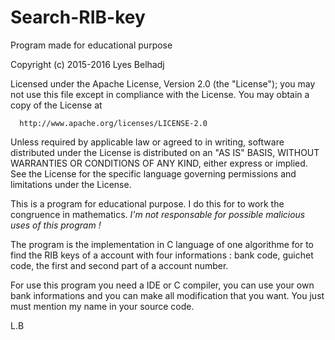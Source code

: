 # Search-RIB-key
  Program made for educational purpose
  
  Copyright (c) 2015-2016 Lyes Belhadj

  Licensed under the Apache License, Version 2.0 (the "License");
  you may not use this file except in compliance with the License.
  You may obtain a copy of the License at
  
      http://www.apache.org/licenses/LICENSE-2.0
  
   Unless required by applicable law or agreed to in writing, software
   distributed under the License is distributed on an "AS IS" BASIS,
   WITHOUT WARRANTIES OR CONDITIONS OF ANY KIND, either express or implied.
   See the License for the specific language governing permissions and
   limitations under the License.
   
This is a program for educational purpose. I do this for to work the congruence in mathematics. *I'm not responsable for possible malicious uses of this program !*

The program is the implementation in C language of one algorithme for to find the RIB keys of a account with four informations : bank code, guichet code, the first and second part of  a account number.


For use this program you need a IDE or C compiler, you can use your own bank informations and you can make all modification that you want. You just must mention my name in your source code.

L.B


